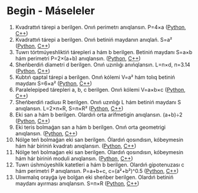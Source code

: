 # Begin - Máseleler
1. Kvadrattıń tárepi a berilgen. Onıń perimetrı anıqlansın. P=4×a ([Python](https://github.com/turdibekjumabaev/DSA-practice/blob/main/qudrat_abdurahimov/begin/python/begin_01.py), [C++](https://github.com/turdibekjumabaev/DSA-practice/blob/main/qudrat_abdurahimov/begin/cpp/begin_01.cpp))
2. Kvadrattıń tárepi a berilgen. Onıń betiniń maydanın anıqlań. S=a² ([Python](https://github.com/turdibekjumabaev/DSA-practice/blob/main/qudrat_abdurahimov/begin/python/begin_02.py), [C++](https://github.com/turdibekjumabaev/DSA-practice/blob/main/qudrat_abdurahimov/begin/cpp/begin_02.cpp))
3. Tuwrı tórtmúyeshliktiń tárepleri a hám b berilgen. Betiniń maydanı S=a×b hám perimetri P=2×(a+b) anıqlansın. ([Python](https://github.com/turdibekjumabaev/DSA-practice/blob/main/qudrat_abdurahimov/begin/python/begin_03.py), [C++](https://github.com/turdibekjumabaev/DSA-practice/blob/main/qudrat_abdurahimov/begin/cpp/begin_03.cpp))
4. Sheńberdiń diametri d berilgen. Onıń uzınlıǵı anıńqlansın. L=п×d, п=3.14 ([Python](https://github.com/turdibekjumabaev/DSA-practice/blob/main/qudrat_abdurahimov/begin/python/begin_04.py), [C++](https://github.com/turdibekjumabaev/DSA-practice/blob/main/qudrat_abdurahimov/begin/cpp/begin_04.cpp))
5. Kubtıń qaptal tárepi a berilgen. Onıń kólemi V=a² hám tolıq betiniń maydanı S=6×a² ([Python](https://github.com/turdibekjumabaev/DSA-practice/blob/main/qudrat_abdurahimov/begin/python/begin_05.py), [C++](https://github.com/turdibekjumabaev/DSA-practice/blob/main/qudrat_abdurahimov/begin/cpp/begin_05.cpp))
6. Paralelepiped tárepleri a, b, c berilgen. Onıń kólemi V=a×b×c ([Python](https://github.com/turdibekjumabaev/DSA-practice/blob/main/qudrat_abdurahimov/begin/python/begin_06.py), [C++](https://github.com/turdibekjumabaev/DSA-practice/blob/main/qudrat_abdurahimov/begin/cpp/begin_06.cpp))
7. Sheńberdiń radiusı R berilgen. Onıń uzınlıǵı L hám betiniń maydanı S anıqlansın. L=2×п×R, S=п×R² ([Python](https://github.com/turdibekjumabaev/DSA-practice/blob/main/qudrat_abdurahimov/begin/python/begin_07.py), [C++](https://github.com/turdibekjumabaev/DSA-practice/blob/main/qudrat_abdurahimov/begin/cpp/begin_07.cpp))
8. Eki san a hám b berilgen. Olardıń orta arifmetigin anıqlansın. (a+b)÷2 ([Python](https://github.com/turdibekjumabaev/DSA-practice/blob/main/qudrat_abdurahimov/begin/python/begin_08.py), [C++](https://github.com/turdibekjumabaev/DSA-practice/blob/main/qudrat_abdurahimov/begin/cpp/begin_08.cpp))
9. Eki teris bolmaǵan san a hám b berilgen. Onıń orta geometrigi anıqlansın. ([Python](https://github.com/turdibekjumabaev/DSA-practice/blob/main/qudrat_abdurahimov/begin/python/begin_09.py), [C++](https://github.com/turdibekjumabaev/DSA-practice/blob/main/qudrat_abdurahimov/begin/cpp/begin_09.cpp))
10. Nólge teń bolmaǵan eki san berilgen. Ólardıń qosındısın, kóbeymesin hám hár biriniń kvadratı anıqlansın. ([Python](https://github.com/turdibekjumabaev/DSA-practice/blob/main/qudrat_abdurahimov/begin/python/begin_10.py), [C++](https://github.com/turdibekjumabaev/DSA-practice/blob/main/qudrat_abdurahimov/begin/cpp/begin_10.cpp))
11. Nólge teń bolmaǵan eki san berilgen. Olardıń qosındısın, kóbeymesin hám hár biriniń moduli anıqlansın. ([Python](https://github.com/turdibekjumabaev/DSA-practice/blob/main/qudrat_abdurahimov/begin/python/begin_11.py), [C++](https://github.com/turdibekjumabaev/DSA-practice/blob/main/qudrat_abdurahimov/begin/cpp/begin_11.cpp))
12. Tuwrı úshmúyeshlik katetleri a hám b berilgen. Olardıń gipotenuzası c hám perimetri P anıqlansın. P=a+b+c, c=(a²+b²)^0.5 ([Python](https://github.com/turdibekjumabaev/DSA-practice/blob/main/qudrat_abdurahimov/begin/python/begin_12.py), [C++](https://github.com/turdibekjumabaev/DSA-practice/blob/main/qudrat_abdurahimov/begin/cpp/begin_12.cpp))
13. Ulıwmalıq orayǵa iye bolǵan eki sheńber berilgen. Olardıń betiniń maydanı ayırması anıqlansın. S=п×R ([Python](https://github.com/turdibekjumabaev/DSA-practice/blob/main/qudrat_abdurahimov/begin/python/begin_13.py), [C++](https://github.com/turdibekjumabaev/DSA-practice/blob/main/qudrat_abdurahimov/begin/cpp/begin_13.cpp))